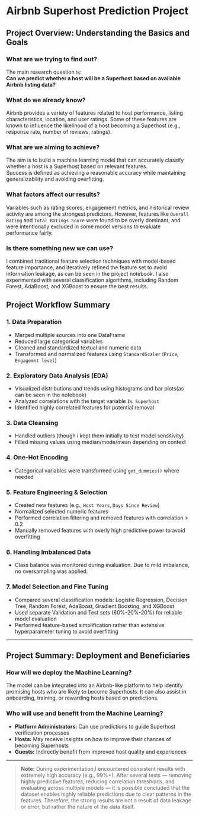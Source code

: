 # Airbnb Superhost Prediction Project

## Project Overview: Understanding the Basics and Goals

### What are we trying to find out?
The main research question is:  
**Can we predict whether a host will be a Superhost based on available Airbnb listing data?**

### What do we already know?
Airbnb provides a variety of features related to host performance, listing characteristics, location, and user ratings. Some of these features are known to influence the likelihood of a host becoming a Superhost (e.g., response rate, number of reviews, ratings).

### What are we aiming to achieve?
The aim is to build a machine learning model that can accurately classify whether a host is a Superhost based on relevant features.  
Success is defined as achieving a reasonable accuracy while maintaining generalizability and avoiding overfitting.

### What factors affect our results?
Variables such as rating scores, engagement metrics, and historical review activity are among the strongest predictors. However, features like `Overall Rating` and `Total Ratings Score` were found to be overly dominant, and were intentionally excluded in some model versions to evaluate performance fairly. 

### Is there something new we can use?
I combined traditional feature selection techniques with model-based feature importance, and iteratively refined the feature set to avoid information leakage, as can be seen in the project notebook. I also experimented with several classification algorithms, including Random Forest, AdaBoost, and XGBoost to ensure the best results.



## Project Workflow Summary

### 1. Data Preparation
- Merged multiple sources into one DataFrame
- Reduced large categorical variables
- Cleaned and standardized textual and numeric data
- Transformed and normalized features using `StandardScaler` (`Price`, `Engagemnt level`)

### 2. Exploratory Data Analysis (EDA)
- Visualized distributions and trends using histograms and bar plots(as can be seen in the notebook)
- Analyzed correlations with the target variable `Is Superhost`
- Identified highly correlated features for potential removal

### 3. Data Cleansing
- Handled outliers (though i kept them initially to test model sensitivity)
- Filled missing values using median/mode/mean depending on context

### 4. One-Hot Encoding
- Categorical variables were transformed using `get_dummies()` where needed

### 5. Feature Engineering & Selection
- Created new features (e.g., `Host Years`, `Days Since Review`)
- Normalized selected numeric features
- Performed correlation filtering and removed features with correlation > 0.2
- Manually removed features with overly high predictive power to avoid overfitting

### 6. Handling Imbalanced Data
- Class balance was monitored during evaluation. Due to mild imbalance, no oversampling was applied.

### 7. Model Selection and Fine Tuning
- Compared several classification models: Logistic Regression, Decision Tree, Random Forest, AdaBoost, Gradient Boosting, and XGBoost
- Used separate Validation and Test sets (60%-20%-20%) for reliable model evaluation
- Performed feature-based simplification rather than extensive hyperparameter tuning to avoid overfitting

---

## Project Summary: Deployment and Beneficiaries

### How will we deploy the Machine Learning?
The model can be integrated into an Airbnb-like platform to help identify promising hosts who are likely to become Superhosts. It can also assist in onboarding, training, or rewarding hosts based on predictions.

### Who will use and benefit from the Machine Learning?
- **Platform Administrators:** Can use predictions to guide Superhost verification processes
- **Hosts:** May receive insights on how to improve their chances of becoming Superhosts
- **Guests:** Indirectly benefit from improved host quality and experiences

---

> **Note:** During experimentation,I encountered consistent results with extremely high accuracy (e.g., 99%+). After several tests — removing highly predictive features, reducing correlation thresholds, and evaluating across multiple models — it is possible concluded that the dataset enables highly reliable predictions due to clear patterns in the features. Therefore, the strong results are not a result of data leakage or error, but rather the nature of the data itself.


